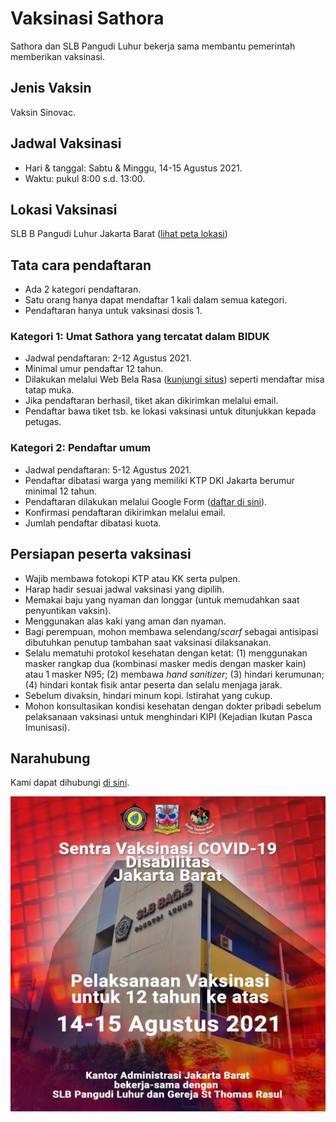 # Vaksinasi Sathora

Sathora dan SLB Pangudi Luhur bekerja sama membantu pemerintah memberikan vaksinasi.

## Jenis Vaksin

Vaksin Sinovac.

## Jadwal Vaksinasi 
* Hari & tanggal: Sabtu & Minggu, 14-15 Agustus 2021.
* Waktu: pukul 8:00 s.d. 13:00.

## Lokasi Vaksinasi
SLB B Pangudi Luhur Jakarta Barat (<a href="https://goo.gl/maps/qM3xKvebFwkgoSgu8" target="_blank" alt="peta lokasi vaksinasi">lihat peta lokasi</a>)

## Tata cara pendaftaran

* Ada 2 kategori pendaftaran.
* Satu orang hanya dapat mendaftar 1 kali dalam semua kategori.
* Pendaftaran hanya untuk vaksinasi dosis 1.

### Kategori 1: Umat Sathora yang tercatat dalam BIDUK
* Jadwal pendaftaran: 2-12 Agustus 2021.
* Minimal umur pendaftar 12 tahun.
* Dilakukan melalui Web Bela Rasa (<a href="https://belarasa.id" target="_blank" alt="Web Bela Rasa">kunjungi situs</a>) seperti mendaftar misa tatap muka.
* Jika pendaftaran berhasil, tiket akan dikirimkan melalui email.
* Pendaftar bawa tiket tsb. ke lokasi vaksinasi untuk ditunjukkan kepada petugas.

### Kategori 2: Pendaftar umum 
* Jadwal pendaftaran: 5-12 Agustus 2021.
* Pendaftar dibatasi warga yang memiliki KTP DKI Jakarta berumur minimal 12 tahun.
* Pendaftaran dilakukan melalui Google Form (<a href="https://forms.gle/JSX5kPLU94psNPFL8" target="_blank" alt="Google Form Pendaftar Umum Vaksinasi">daftar di sini</a>). 
* Konfirmasi pendaftaran dikirimkan melalui email.
* Jumlah pendaftar dibatasi kuota.

## Persiapan peserta vaksinasi

* Wajib membawa fotokopi KTP atau KK serta pulpen.
* Harap hadir sesuai jadwal vaksinasi yang dipilih.
* Memakai baju yang nyaman dan longgar (untuk memudahkan saat penyuntikan vaksin).
* Menggunakan alas kaki yang aman dan nyaman.
* Bagi perempuan, mohon membawa selendang/_scarf_ sebagai antisipasi dibutuhkan penutup tambahan saat vaksinasi dilaksanakan.
* Selalu mematuhi protokol kesehatan dengan ketat: (1) menggunakan masker rangkap dua (kombinasi masker medis dengan masker kain) atau 1 masker N95; (2) membawa _hand sanitizer_; (3) hindari kerumunan; (4) hindari kontak fisik antar peserta dan selalu menjaga jarak.
* Sebelum divaksin, hindari minum kopi. Istirahat yang cukup.
* Mohon konsultasikan kondisi kesehatan dengan dokter pribadi sebelum pelaksanaan vaksinasi untuk menghindari KIPI (Kejadian Ikutan Pasca Imunisasi).

## Narahubung

Kami dapat dihubungi [di sini](mailto:admin.belarasa+vaksinasi@sathora.or.id).

![Vaksinasi Sathora dan SLB Pangudi Luhur Jakarta Barat!](/assets/images/poster-1.jpeg "Vaksinasi Sathora dan SLB Pangudi Luhur Jakarta Barat")
